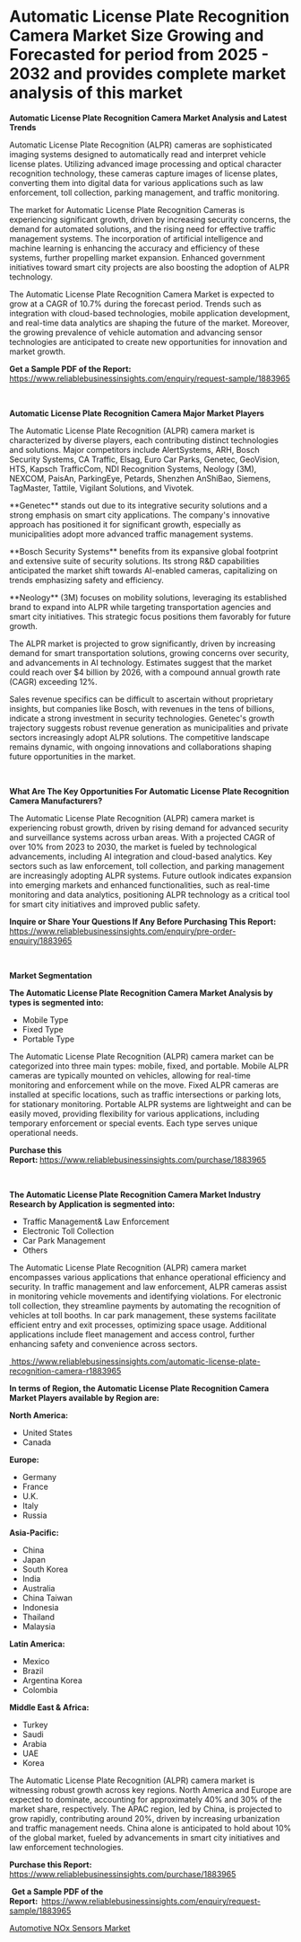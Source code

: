 <p><h1>Automatic License Plate Recognition Camera Market Size Growing and Forecasted for period from 2025 - 2032 and provides complete market analysis of this market</h1></p><p><strong>Automatic License Plate Recognition Camera Market Analysis and Latest Trends</strong></p>
<p><p>Automatic License Plate Recognition (ALPR) cameras are sophisticated imaging systems designed to automatically read and interpret vehicle license plates. Utilizing advanced image processing and optical character recognition technology, these cameras capture images of license plates, converting them into digital data for various applications such as law enforcement, toll collection, parking management, and traffic monitoring.</p><p>The market for Automatic License Plate Recognition Cameras is experiencing significant growth, driven by increasing security concerns, the demand for automated solutions, and the rising need for effective traffic management systems. The incorporation of artificial intelligence and machine learning is enhancing the accuracy and efficiency of these systems, further propelling market expansion. Enhanced government initiatives toward smart city projects are also boosting the adoption of ALPR technology.</p><p>The Automatic License Plate Recognition Camera Market is expected to grow at a CAGR of 10.7% during the forecast period. Trends such as integration with cloud-based technologies, mobile application development, and real-time data analytics are shaping the future of the market. Moreover, the growing prevalence of vehicle automation and advancing sensor technologies are anticipated to create new opportunities for innovation and market growth.</p></p>
<p><strong>Get a Sample PDF of the Report:&nbsp;</strong> <a href="https://www.reliablebusinessinsights.com/enquiry/request-sample/1883965?utm_campaign=2286&utm_medium=2&utm_source=Github&utm_content=ia&utm_term=13022025&utm_id=automatic-license-plate-recognition-camera">https://www.reliablebusinessinsights.com/enquiry/request-sample/1883965</a></p>
<p>&nbsp;</p>
<p><strong>Automatic License Plate Recognition Camera Major Market Players</strong></p>
<p><p>The Automatic License Plate Recognition (ALPR) camera market is characterized by diverse players, each contributing distinct technologies and solutions. Major competitors include AlertSystems, ARH, Bosch Security Systems, CA Traffic, Elsag, Euro Car Parks, Genetec, GeoVision, HTS, Kapsch TrafficCom, NDI Recognition Systems, Neology (3M), NEXCOM, PaisAn, ParkingEye, Petards, Shenzhen AnShiBao, Siemens, TagMaster, Tattile, Vigilant Solutions, and Vivotek.</p><p>**Genetec** stands out due to its integrative security solutions and a strong emphasis on smart city applications. The company's innovative approach has positioned it for significant growth, especially as municipalities adopt more advanced traffic management systems.</p><p>**Bosch Security Systems** benefits from its expansive global footprint and extensive suite of security solutions. Its strong R&D capabilities anticipated the market shift towards AI-enabled cameras, capitalizing on trends emphasizing safety and efficiency.</p><p>**Neology** (3M) focuses on mobility solutions, leveraging its established brand to expand into ALPR while targeting transportation agencies and smart city initiatives. This strategic focus positions them favorably for future growth.</p><p>The ALPR market is projected to grow significantly, driven by increasing demand for smart transportation solutions, growing concerns over security, and advancements in AI technology. Estimates suggest that the market could reach over $4 billion by 2026, with a compound annual growth rate (CAGR) exceeding 12%.</p><p>Sales revenue specifics can be difficult to ascertain without proprietary insights, but companies like Bosch, with revenues in the tens of billions, indicate a strong investment in security technologies. Genetec's growth trajectory suggests robust revenue generation as municipalities and private sectors increasingly adopt ALPR solutions. The competitive landscape remains dynamic, with ongoing innovations and collaborations shaping future opportunities in the market.</p></p>
<p>&nbsp;</p>
<p><strong>What Are The Key Opportunities For Automatic License Plate Recognition Camera Manufacturers?</strong></p>
<p><p>The Automatic License Plate Recognition (ALPR) camera market is experiencing robust growth, driven by rising demand for advanced security and surveillance systems across urban areas. With a projected CAGR of over 10% from 2023 to 2030, the market is fueled by technological advancements, including AI integration and cloud-based analytics. Key sectors such as law enforcement, toll collection, and parking management are increasingly adopting ALPR systems. Future outlook indicates expansion into emerging markets and enhanced functionalities, such as real-time monitoring and data analytics, positioning ALPR technology as a critical tool for smart city initiatives and improved public safety.</p></p>
<p><strong>Inquire or Share Your Questions If Any Before Purchasing This Report:</strong> <a href="https://www.reliablebusinessinsights.com/enquiry/pre-order-enquiry/1883965?utm_campaign=2286&utm_medium=2&utm_source=Github&utm_content=ia&utm_term=13022025&utm_id=automatic-license-plate-recognition-camera">https://www.reliablebusinessinsights.com/enquiry/pre-order-enquiry/1883965</a></p>
<p>&nbsp;</p>
<p><strong>Market Segmentation</strong></p>
<p><strong>The Automatic License Plate Recognition Camera Market Analysis by types is segmented into:</strong></p>
<p><ul><li>Mobile Type</li><li>Fixed Type</li><li>Portable Type</li></ul></p>
<p><p>The Automatic License Plate Recognition (ALPR) camera market can be categorized into three main types: mobile, fixed, and portable. Mobile ALPR cameras are typically mounted on vehicles, allowing for real-time monitoring and enforcement while on the move. Fixed ALPR cameras are installed at specific locations, such as traffic intersections or parking lots, for stationary monitoring. Portable ALPR systems are lightweight and can be easily moved, providing flexibility for various applications, including temporary enforcement or special events. Each type serves unique operational needs.</p></p>
<p><strong>Purchase this Report:&nbsp;</strong><a href="https://www.reliablebusinessinsights.com/purchase/1883965?utm_campaign=2286&utm_medium=2&utm_source=Github&utm_content=ia&utm_term=13022025&utm_id=automatic-license-plate-recognition-camera">https://www.reliablebusinessinsights.com/purchase/1883965</a></p>
<p>&nbsp;</p>
<p><strong>The Automatic License Plate Recognition Camera Market Industry Research by Application is segmented into:</strong></p>
<p><ul><li>Traffic Management& Law Enforcement</li><li>Electronic Toll Collection</li><li>Car Park Management</li><li>Others</li></ul></p>
<p><p>The Automatic License Plate Recognition (ALPR) camera market encompasses various applications that enhance operational efficiency and security. In traffic management and law enforcement, ALPR cameras assist in monitoring vehicle movements and identifying violations. For electronic toll collection, they streamline payments by automating the recognition of vehicles at toll booths. In car park management, these systems facilitate efficient entry and exit processes, optimizing space usage. Additional applications include fleet management and access control, further enhancing safety and convenience across sectors.</p></p>
<p><a href="https://www.reliablebusinessinsights.com/automatic-license-plate-recognition-camera-r1883965?utm_campaign=2286&utm_medium=2&utm_source=Github&utm_content=ia&utm_term=13022025&utm_id=automatic-license-plate-recognition-camera">&nbsp;https://www.reliablebusinessinsights.com/automatic-license-plate-recognition-camera-r1883965</a></p>
<p><strong>In terms of Region, the Automatic License Plate Recognition Camera Market Players available by Region are:</strong></p>
<p>
    <p> <strong> North America: </strong>
        <ul>
            <li>United States</li>
            <li>Canada</li>
        </ul>
        </p> 
    <p> <strong> Europe: </strong>
        <ul>
            <li>Germany</li>
            <li>France</li>
            <li>U.K.</li>
            <li>Italy</li>
            <li>Russia</li>
        </ul>
        </p> 
    <p> <strong> Asia-Pacific: </strong>
        <ul>
            <li>China</li>
            <li>Japan</li>
            <li>South Korea</li>
            <li>India</li>
            <li>Australia</li>
            <li>China Taiwan</li>
            <li>Indonesia</li>
            <li>Thailand</li>
            <li>Malaysia</li>
        </ul>
        </p> 
    <p> <strong> Latin America: </strong>
        <ul>
            <li>Mexico</li>
            <li>Brazil</li>
            <li>Argentina Korea</li>
            <li>Colombia</li>
        </ul>
        </p> 
    <p> <strong> Middle East & Africa: </strong>
        <ul>
            <li>Turkey</li>
            <li>Saudi</li>
            <li>Arabia</li>
            <li>UAE</li>
            <li>Korea</li>
        </ul>
    </p>
    </p>
<p><p>The Automatic License Plate Recognition (ALPR) camera market is witnessing robust growth across key regions. North America and Europe are expected to dominate, accounting for approximately 40% and 30% of the market share, respectively. The APAC region, led by China, is projected to grow rapidly, contributing around 20%, driven by increasing urbanization and traffic management needs. China alone is anticipated to hold about 10% of the global market, fueled by advancements in smart city initiatives and law enforcement technologies.</p></p>
<p><strong>Purchase this Report: </strong><a href="https://www.reliablebusinessinsights.com/purchase/1883965?utm_campaign=2286&utm_medium=2&utm_source=Github&utm_content=ia&utm_term=13022025&utm_id=automatic-license-plate-recognition-camera">https://www.reliablebusinessinsights.com/purchase/1883965</a></p>
<p>&nbsp;<strong>Get a Sample PDF of the Report:&nbsp;&nbsp;</strong><a href="https://www.reliablebusinessinsights.com/enquiry/request-sample/1883965?utm_campaign=2286&utm_medium=2&utm_source=Github&utm_content=ia&utm_term=13022025&utm_id=automatic-license-plate-recognition-camera">https://www.reliablebusinessinsights.com/enquiry/request-sample/1883965</a></p>
<p><strong></strong></p>
<p><p><a href="https://github.com/stillsfloria19981/Market-Research-Report-List-1/blob/main/automotive-nox-sensors-market.md?utm_campaign=2286&utm_medium=2&utm_source=Github&utm_content=ia&utm_term=13022025&utm_id=automatic-license-plate-recognition-camera">Automotive NOx Sensors Market</a></p></p>